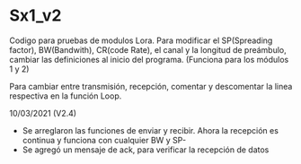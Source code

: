 # Sx1_v2
Codigo para pruebas de modulos Lora.
Para modificar el SP(Spreading factor), BW(Bandwith), CR(code Rate), el canal y la longitud de preámbulo, cambiar las definiciones al inicio del programa. (Funciona para los módulos 1 y 2)

Para cambiar entre transmisión, recepción, comentar y descomentar la linea respectiva en la función Loop.

10/03/2021 (V2.4)
- Se arreglaron las funciones de enviar y recibir. Ahora la recepción es continua y funciona con cualquier BW y SP-
- Se agregó un mensaje de ack, para verificar la recepción de datos
